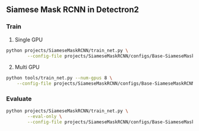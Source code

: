 ## Siamese Mask RCNN in Detectron2

### Train
1. Single GPU
```bash
python projects/SiameseMaskRCNN/train_net.py \
        --config-file projects/SiameseMaskRCNN/configs/Base-SiameseMaskRCNN-Fast-C4.yaml SOLVER.IMS_PER_BATCH 2 SOLVER.BASE_LR 0.0025
```

2. Multi GPU
```bash
python tools/train_net.py --num-gpus 8 \
	--config-file projects/SiameseMaskRCNN/configs/Base-SiameseMaskRCNN-Fast-C4.yaml
```

### Evaluate
```bash
python projects/SiameseMaskRCNN/train_net.py \
        --eval-only \
        --config-file projects/SiameseMaskRCNN/configs/Base-SiameseMaskRCNN-Fast-C4.yaml SOLVER.IMS_PER_BATCH 2 SOLVER.BASE_LR 0.0025
```